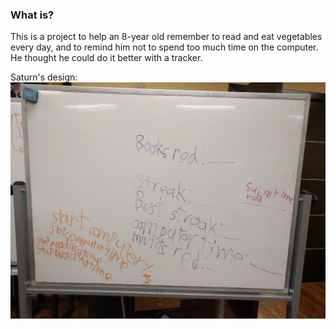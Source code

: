 ### What is?
This is a project to help an 8-year old remember to read and eat vegetables every day, and to remind him not to spend too much time on the computer. He thought he could do it better with a tracker.

Saturn's design:
![whiteboard with saturn's design](https://github.com/jeanlange/goal-tracker/blob/master/images/Saturn%20design.jpg?raw=true "design drawing")
